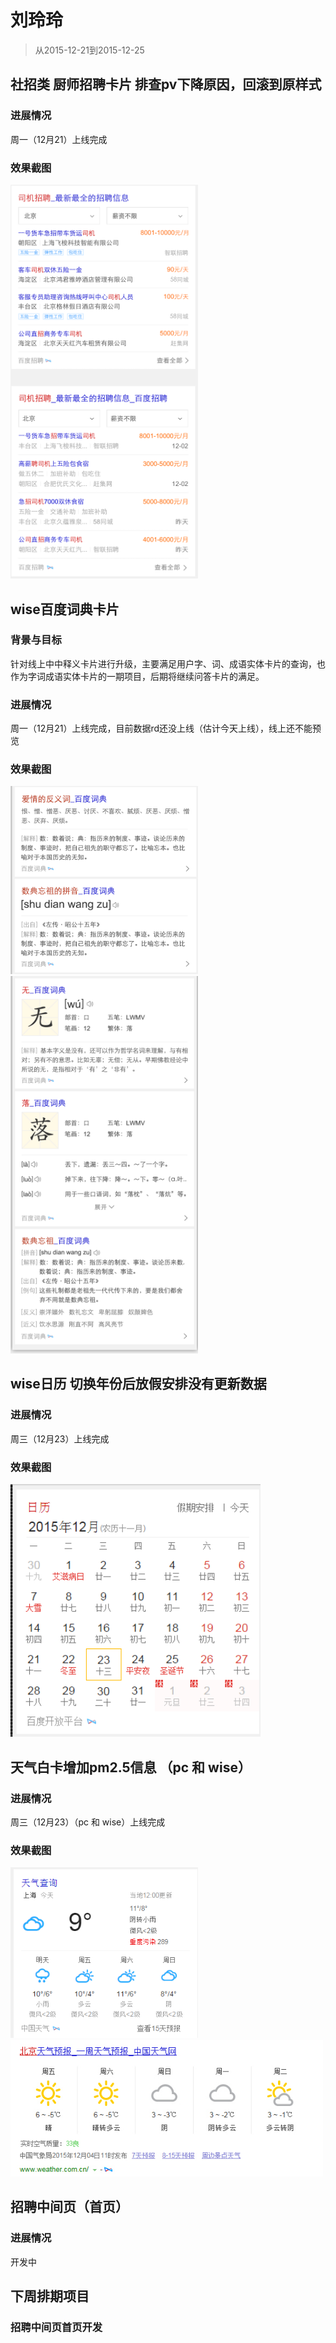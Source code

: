 # 刘玲玲

> 从2015-12-21到2015-12-25

## 社招类 厨师招聘卡片 排查pv下降原因，回滚到原样式 

### 进展情况

周一（12月21）上线完成

### 效果截图

<img width="300" src="img/v_liulingling/shezhao.png">

## wise百度词典卡片

### 背景与目标

针对线上中中释义卡片进行升级，主要满足用户字、词、成语实体卡片的查询，也作为字词成语实体卡片的一期项目，后期将继续问答卡片的满足。

### 进展情况

周一（12月21）上线完成，目前数据rd还没上线（估计今天上线），线上还不能预览

### 效果截图

<img width="300" src="img/v_liulingling/wenda.png">
<img width="300" src="img/v_liulingling/word.png">

## wise日历 切换年份后放假安排没有更新数据

### 进展情况

周三（12月23）上线完成

### 效果截图

<img width="400" src="img/v_liulingling/rili.png">

## 天气白卡增加pm2.5信息 （pc 和 wise）

### 进展情况

周三（12月23）（pc 和 wise）上线完成

### 效果截图

<img width="300" src="img/v_liulingling/wise-weather.png">
<img width="500" src="img/v_liulingling/pcweather.png">

## 招聘中间页（首页）

### 进展情况

开发中

## 下周排期项目

### 招聘中间页首页开发






